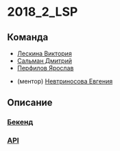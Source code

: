 # 2018_2_LSP

## Команда
+ [Лескина Виктория](https://github.com/vikks15)
+ [Сальман Дмитрий](https://github.com/Moleque)
+ [Перфилов Ярослав](https://github.com/TheSDTM) 
* (ментор) [Невтриносова Евгения](https://github.com/EvgeniaNevtrinosova)

## Описание
### [Бекенд](https://github.com/go-park-mail-ru/2018_2_LSP)
### [API](https://github.com/frontend-park-mail-ru/2018_2_LSP/wiki/Api-1.0.0)
